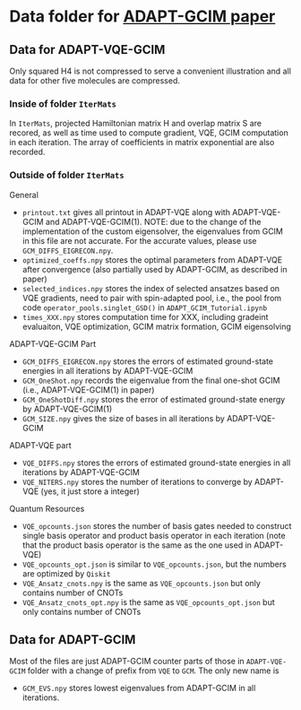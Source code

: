 # Data folder for [ADAPT-GCIM paper](https://arxiv.org/abs/2312.07691)


## Data for ADAPT-VQE-GCIM
Only squared H4 is not compressed to serve a convenient illustration and all data for other five molecules are compressed. 

### Inside of folder `IterMats`
In `IterMats`, projected Hamiltonian matrix H and overlap matrix S are recored, as well as time used to compute gradient, VQE, GCIM computation in each iteration. The array of coefficients in matrix exponential are also recorded.

### Outside of folder `IterMats`

General
* `printout.txt` gives all printout in ADAPT-VQE along with ADAPT-VQE-GCIM and ADAPT-VQE-GCIM(1). NOTE: due to the change of the implementation of the custom eigensolver, the eigenvalues from GCIM in this file are not accurate. For the accurate values, please use `GCM_DIFFS_EIGRECON.npy`.
* `optimized_coeffs.npy` stores the optimal parameters from ADAPT-VQE after convergence (also partially used by ADAPT-GCIM, as described in paper)
* `selected_indices.npy` stores the index of selected ansatzes based on VQE gradients, need to pair with spin-adapted pool, i.e., the pool from code `operator_pools.singlet_GSD()` in `ADAPT_GCIM_Tutorial.ipynb`
* `times_XXX.npy` stores computation time for XXX, including gradeint evaluaiton, VQE optimization, GCIM matrix formation, GCIM eigensolving

ADAPT-VQE-GCIM Part
* `GCM_DIFFS_EIGRECON.npy` stores the errors of estimated ground-state energies in all iterations by ADAPT-VQE-GCIM
* `GCM_OneShot.npy` records the eigenvalue from the final one-shot GCIM (i.e., ADAPT-VQE-GCIM(1) in paper)
* `GCM_OneShotDiff.npy` stores the error of estimated ground-state energy by ADAPT-VQE-GCIM(1)
* `GCM_SIZE.npy` gives the size of bases in all iterations by ADAPT-VQE-GCIM

ADAPT-VQE part
* `VQE_DIFFS.npy` stores the errors of estimated ground-state energies in all iterations by ADAPT-VQE-GCIM
* `VQE_NITERS.npy` stores the number of iterations to converge by ADAPT-VQE (yes, it just store a integer)

Quantum Resources
* `VQE_opcounts.json` stores the number of basis gates needed to construct single basis operator and product basis operator in each iteration (note that the product basis operator is the same as the one used in ADAPT-VQE)
* `VQE_opcounts_opt.json` is similar to `VQE_opcounts.json`, but the numbers are optimized by `Qiskit`
* `VQE_Ansatz_cnots.npy` is the same as `VQE_opcounts.json` but only contains number of CNOTs
* `VQE_Ansatz_cnots_opt.npy` is the same as `VQE_opcounts_opt.json` but only contains number of CNOTs


## Data for ADAPT-GCIM

Most of the files are just ADAPT-GCIM counter parts of those in `ADAPT-VQE-GCIM` folder with a change of prefix from `VQE` to `GCM`. The only new name is
* `GCM_EVS.npy` stores lowest eigenvalues from ADAPT-GCIM in all iterations.